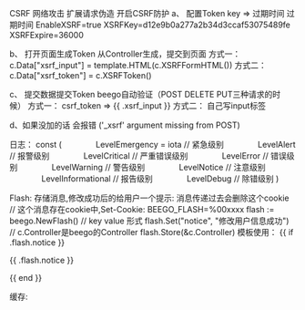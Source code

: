 CSRF  网络攻击
    扩展请求伪造
开启CSRF防护
   a、 配置Token key => 过期时间
       过期时间
           EnableXSRF=true
           XSRFKey=d12e9b0a277a2b34d3ccaf53075489fe
           XSRFExpire=36000

   b、 打开页面生成Token
       从Controller生成，提交到页面
                方式一：
                c.Data["xsrf_input"] = template.HTML(c.XSRFFormHTML())
                方式二：
                c.Data["xsrf_token"] = c.XSRFToken()

   c、 提交数据提交Token
       beego自动验证（POST DELETE PUT三种请求的时候）
                方式一：
                csrf_token => {{ .xsrf_input }}
                方式二：
                自己写input标签
                <input type="hidden" name="_xsrf" value="{{ .xsrf_token }}" />

   
   d、如果没加的话 会报错 ('_xsrf' argument missing from POST)

日志：
const (
　　　　LevelEmergency = iota        // 紧急级别
　　　　LevelAlert                   // 报警级别
　　　　LevelCritical                // 严重错误级别
　　　　LevelError                   // 错误级别
　　　　LevelWarning                 // 警告级别
　　　　LevelNotice                  // 注意级别
　　　　LevelInformational           // 报告级别
　　　　LevelDebug                   // 除错级别
)


Flash:
    存储消息,修改成功后的给用户一个提示:  消息传递过去会删除这个cookie
        // 这个消息存在cookie中,Set-Cookie: BEEGO_FLASH=%00xxxx
		flash := beego.NewFlash()
		// key value 形式
		flash.Set("notice", "修改用户信息成功")
		// c.Controller是beego的Controller
		flash.Store(&c.Controller)
    模板使用：
     {{ if .flash.notice }}
        <div class="row">
            <div class="col-3 offset-4">
                <div class="alert alert-danger" role="alert">
                    <p>{{ .flash.notice }}</p>
                </div>
            </div>
        </div>
        {{ end }}


缓存:
